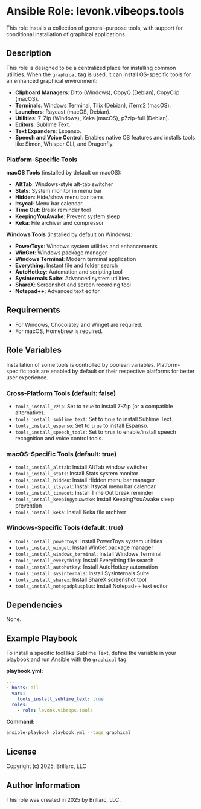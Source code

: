 # Ansible Role: levonk.vibeops.tools

This role installs a collection of general-purpose tools, with support for conditional installation of graphical applications.

## Description

This role is designed to be a centralized place for installing common utilities. When the `graphical` tag is used, it can install OS-specific tools for an enhanced graphical environment:

-   **Clipboard Managers**: Ditto (Windows), CopyQ (Debian), CopyClip (macOS).
-   **Terminals**: Windows Terminal, Tilix (Debian), iTerm2 (macOS).
-   **Launchers**: Raycast (macOS, Debian).
-   **Utilities**: 7-Zip (Windows), Keka (macOS), p7zip-full (Debian).
-   **Editors**: Sublime Text.
-   **Text Expanders**: Espanso.
-   **Speech and Voice Control**: Enables native OS features and installs tools like Simon, Whisper CLI, and Dragonfly.

### Platform-Specific Tools

**macOS Tools** (installed by default on macOS):
-   **AltTab**: Windows-style alt-tab switcher
-   **Stats**: System monitor in menu bar
-   **Hidden**: Hide/show menu bar items
-   **Itsycal**: Menu bar calendar
-   **Time Out**: Break reminder tool
-   **KeepingYouAwake**: Prevent system sleep
-   **Keka**: File archiver and compressor

**Windows Tools** (installed by default on Windows):
-   **PowerToys**: Windows system utilities and enhancements
-   **WinGet**: Windows package manager
-   **Windows Terminal**: Modern terminal application
-   **Everything**: Instant file and folder search
-   **AutoHotkey**: Automation and scripting tool
-   **Sysinternals Suite**: Advanced system utilities
-   **ShareX**: Screenshot and screen recording tool
-   **Notepad++**: Advanced text editor

## Requirements

-   For Windows, Chocolatey and Winget are required.
-   For macOS, Homebrew is required.

## Role Variables

Installation of some tools is controlled by boolean variables. Platform-specific tools are enabled by default on their respective platforms for better user experience.

### Cross-Platform Tools (default: false)
- `tools_install_7zip`: Set to `true` to install 7-Zip (or a compatible alternative).
- `tools_install_sublime_text`: Set to `true` to install Sublime Text.
- `tools_install_espanso`: Set to `true` to install Espanso.
- `tools_install_speech_tools`: Set to `true` to enable/install speech recognition and voice control tools.

### macOS-Specific Tools (default: true)
- `tools_install_alttab`: Install AltTab window switcher
- `tools_install_stats`: Install Stats system monitor
- `tools_install_hidden`: Install Hidden menu bar manager
- `tools_install_itsycal`: Install Itsycal menu bar calendar
- `tools_install_timeout`: Install Time Out break reminder
- `tools_install_keepingyouawake`: Install KeepingYouAwake sleep prevention
- `tools_install_keka`: Install Keka file archiver

### Windows-Specific Tools (default: true)
- `tools_install_powertoys`: Install PowerToys system utilities
- `tools_install_winget`: Install WinGet package manager
- `tools_install_windows_terminal`: Install Windows Terminal
- `tools_install_everything`: Install Everything file search
- `tools_install_autohotkey`: Install AutoHotkey automation
- `tools_install_sysinternals`: Install Sysinternals Suite
- `tools_install_sharex`: Install ShareX screenshot tool
- `tools_install_notepadplusplus`: Install Notepad++ text editor

## Dependencies

None.

## Example Playbook

To install a specific tool like Sublime Text, define the variable in your playbook and run Ansible with the `graphical` tag:

**playbook.yml:**
```yaml
---
- hosts: all
  vars:
    tools_install_sublime_text: true
  roles:
    - role: levonk.vibeops.tools
```

**Command:**
```bash
ansible-playbook playbook.yml --tags graphical
```

## License

Copyright (c) 2025, Brillarc, LLC

## Author Information

This role was created in 2025 by Brillarc, LLC.
